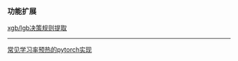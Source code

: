 ### 功能扩展

[xgb/lgb决策规则提取](../I_Model/集成学习模型/提升算法_boosting/决策规则提取_extend)

***

[常见学习率预热的pytorch实现](../E_PyTorch/高阶操作及深度学习相关理论/torch.optim优化算法/学习率调整/学习率预热)

